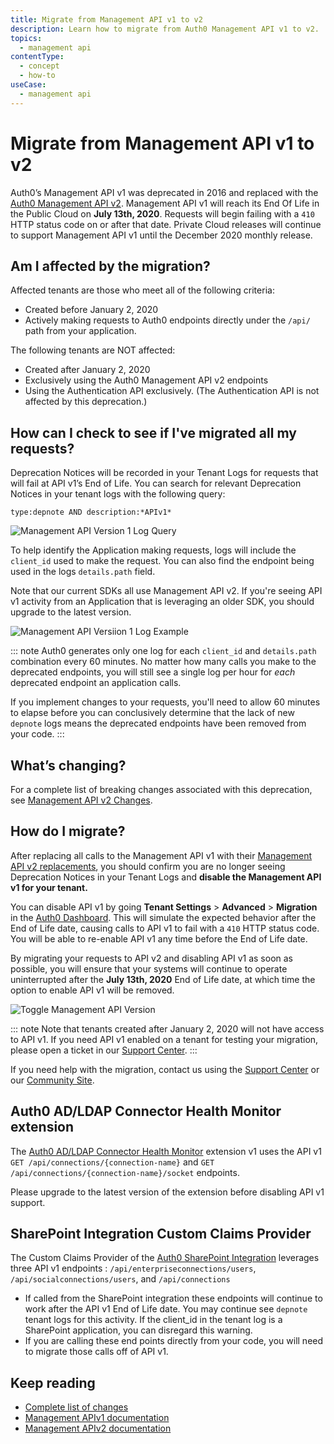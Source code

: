 ```yaml
---
title: Migrate from Management API v1 to v2
description: Learn how to migrate from Auth0 Management API v1 to v2.
topics:
  - management api
contentType:
  - concept
  - how-to
useCase:
  - management api
---
```

# Migrate from Management API v1 to v2

Auth0’s Management API v1 was deprecated in 2016 and replaced with the [Auth0 Management API v2](/api/management/v2/). Management API v1 will reach its End Of Life in the Public Cloud on **July 13th, 2020**. Requests will begin failing with a `410` HTTP status code on or after that date. Private Cloud releases will continue to support Management API v1 until the December 2020 monthly release.

## Am I affected by the migration?

Affected tenants are those who meet all of the following criteria:

* Created before January 2, 2020
* Actively making requests to Auth0 endpoints directly under the `/api/` path from your application.

The following tenants are NOT affected:

* Created after January 2, 2020
* Exclusively using the Auth0 Management API v2 endpoints
* Using the Authentication API exclusively. (The Authentication API is not affected by this deprecation.)

## How can I check to see if I've migrated all my requests?

Deprecation Notices will be recorded in your Tenant Logs for requests that will fail at API v1’s End of Life. You can search for relevant Deprecation Notices in your tenant logs with the following query:

```
type:depnote AND description:*APIv1*
```

![Management API Version 1 Log Query](/media/articles/migrations/apiv1-log-query.png)

To help identify the Application making requests, logs will include the `client_id` used to make the request. You can also find the endpoint being used in the logs `details.path` field.

Note that our current SDKs all use Management API v2. If you're seeing API v1 activity from an Application that is leveraging an older SDK, you should upgrade to the latest version.

![Management API Versiion 1 Log Example](/media/articles/migrations/apiv1-log-example.png)

::: note
Auth0 generates only one log for each `client_id` and `details.path` combination every 60 minutes. No matter how many calls you make to the deprecated endpoints, you will still see a single log per hour for *each* deprecated endpoint an application calls.

If you implement changes to your requests, you'll need to allow 60 minutes to elapse before you can conclusively determine that the lack of new `depnote` logs means the deprecated endpoints have been removed from your code.
:::

## What’s changing?

For a complete list of breaking changes associated with this deprecation, see [Management API v2 Changes](/api/management/v2/changes).

## How do I migrate?

After replacing all calls to the Management API v1 with their [Management API v2 replacements](/api/management/v2/changes), you should confirm you are no longer seeing Deprecation Notices in your Tenant Logs and **disable the Management API v1 for your tenant.**

You can disable API v1 by going **Tenant Settings** > **Advanced** > **Migration** in the [Auth0 Dashboard](http://manage.auth0.com/). This will simulate the expected behavior after the End of Life date, causing calls to API v1 to fail with a `410` HTTP status code. You will be able to re-enable API v1 any time before the End of Life date.

By migrating your requests to API v2 and disabling API v1 as soon as possible, you will ensure that your systems will continue to operate uninterrupted after the **July 13th, 2020** End of Life date, at which time the option to enable API v1 will be removed.

![Toggle Management API Version](/media/articles/migrations/apiv1-toggle.png)

::: note
Note that tenants created after January 2, 2020 will not have access to API v1. If you need API v1 enabled on a tenant for testing your migration, please open a ticket in our [Support Center](https://support.auth0.com/tickets).
:::

If you need help with the migration, contact us using the [Support Center](https://support.auth0.com/) or our [Community Site](https://community.auth0.com/c/auth0-community/Migrations).

## Auth0 AD/LDAP Connector Health Monitor extension

The [Auth0 AD/LDAP Connector Health Monitor](/extensions/adldap-connector) extension v1 uses the API v1 `GET /api/connections/{connection-name}` and `GET /api/connections/{connection-name}/socket` endpoints.

Please upgrade to the latest version of the extension before disabling API v1 support.

## SharePoint Integration Custom Claims Provider

The Custom Claims Provider of the [Auth0 SharePoint Integration](https://auth0.com/docs/integrations/sharepoint) leverages three API v1 endpoints : `/api/enterpriseconnections/users`, `/api/socialconnections/users`, and `/api/connections`

- If called from the SharePoint integration these endpoints will continue to work after the API v1 End of Life date. You may continue see `depnote` tenant logs for this activity. If the client_id in the tenant log is a SharePoint application, you can disregard this warning. 
- If you are calling these end points directly from your code, you will need to migrate those calls off of API v1.

## Keep reading

* [Complete list of changes](/api/management/v2/changes)
* [Management APIv1 documentation](/api/management/v1)
* [Management APIv2 documentation](/api/management/v2)
